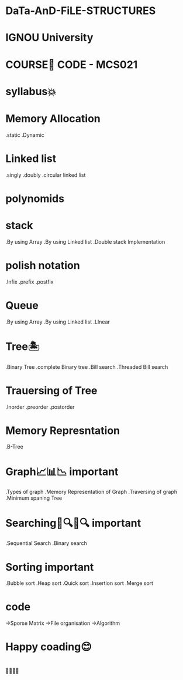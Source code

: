 # DaTa-AnD-FiLE-STRUCTURES
# IGNOU University
# COURSE📗 CODE - MCS021

# syllabus💥

# Memory Allocation 
.static 
.Dynamic

# Linked list
.singly 
.doubly
.circular linked list

# polynomids

# stack 
.By using Array
.By using Linked list
.Double stack Implementation

# polish notation
.Infix
.prefix 
.postfix

# Queue
.By using Array
.By using Linked list
.LInear

# Tree🏝
.Binary Tree
.complete Binary tree
.Bill search
.Threaded Bill search

# Trauersing of Tree
.Inorder
.preorder
.postorder

# Memory Represntation
.B-Tree

# Graph📈📊📉 important
.Types of graph
.Memory Representation of Graph
.Traversing of graph
.Minimum spaning Tree

# Searching🔎🔍🔎🔍 important
.Sequential Search
.Binary search

# Sorting important
.Bubble sort
.Heap sort
.Quick sort
.Insertion sort
.Merge sort
# code

->Sporse Matrix
->File organisation
->Algorithm
# Happy coading😊

# 
💛💛💛💛
